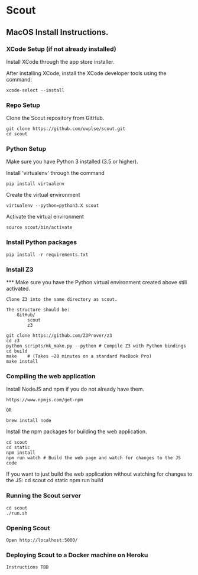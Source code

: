 # Scout

## MacOS Install Instructions. 

### XCode Setup (**if not already installed**)
Install XCode through the app store installer. 

After installing XCode, install the XCode developer tools using the command: 
	
	xcode-select --install

### Repo Setup
Clone the Scout repository from GitHub. 

	git clone https://github.com/uwplse/scout.git
	cd scout

### Python Setup 
Make sure you have Python 3 installed (3.5 or higher). 

Install 'virtualenv' through the command

	pip install virtualenv 

Create the virtual environment

	virtualenv --python=python3.X scout

Activate the virtual environment

	source scout/bin/activate

### Install Python packages
    pip install -r requirements.txt


### Install Z3
*** Make sure you have the Python virtual environment created above still activated. 

	Clone Z3 into the same directory as scout. 

	The structure should be: 
		GitHub/
			scout
			z3

	git clone https://github.com/Z3Prover/z3 
	cd z3
	python scripts/mk_make.py --python # Compile Z3 with Python bindings 
	cd build
	make    # (Takes ~20 minutes on a standard MacBook Pro)
	make install

### Compiling the web application
Install NodeJS and npm if you do not already have them. 

	https://www.npmjs.com/get-npm

	OR

	brew install node

Install the npm packages for building the web application. 

	cd scout 
	cd static
	npm install 
	npm run watch # Build the web page and watch for changes to the JS code

If you want to just build the web application without watching for changes to the JS: 
	cd scout
	cd static 
	npm run build

### Running the Scout server 
	cd scout
	./run.sh

### Opening Scout

	Open http://localhost:5000/


### Deploying Scout to a Docker machine on Heroku

	Instructions TBD
